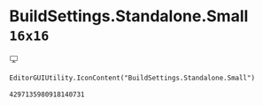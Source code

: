 # BuildSettings.Standalone.Small `16x16`
<img src="/img/BuildSettings.Standalone.Small.png" width=16 height=16>

``` CSharp
EditorGUIUtility.IconContent("BuildSettings.Standalone.Small")
```
```
4297135980918140731
```
